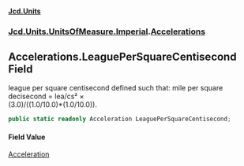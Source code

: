 #### [Jcd.Units](index.md 'index')
### [Jcd.Units.UnitsOfMeasure.Imperial](Jcd.Units.UnitsOfMeasure.Imperial.md 'Jcd.Units.UnitsOfMeasure.Imperial').[Accelerations](Accelerations.md 'Jcd.Units.UnitsOfMeasure.Imperial.Accelerations')

## Accelerations.LeaguePerSquareCentisecond Field

league per square centisecond defined such that: mile per square decisecond = lea/cs² ×  
(3.0)/((1.0/10.0)*(1.0/10.0)).

```csharp
public static readonly Acceleration LeaguePerSquareCentisecond;
```

#### Field Value
[Acceleration](Acceleration.md 'Jcd.Units.UnitTypes.Acceleration')